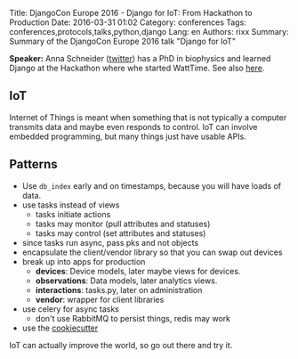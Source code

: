 Title: DjangoCon Europe 2016 - Django for IoT: From Hackathon to Production
Date:   2016-03-31 01:02
Category: conferences
Tags: conferences,protocols,talks,python,django
Lang: en
Authors: rixx
Summary: Summary of the DjangoCon Europe 2016 talk "Django for IoT"

**Speaker:** Anna Schneider ([twitter](https://github.com/windupanna)) has a PhD in biophysics and learned Django at the
Hackathon where whe started WattTime. See also [here](http://unconsciousbiasproject.org).

## IoT

Internet of Things is meant when something that is not typically a computer transmits data and maybe even responds to
control. IoT can involve embedded programming, but many things just have usable APIs.

## Patterns

 - Use `db_index` early and on timestamps, because you will have loads of data.
 - use tasks instead of views
    - tasks initiate actions
    - tasks may monitor (pull attributes and statuses)
    - tasks may control (set attributes and statuses)
 - since tasks run async, pass pks and not objects
 - encapsulate the client/vendor library so that you can swap out devices
 - break up into apps for production
    - **devices**: Device models, later maybe views for devices.
    - **observations**: Data models, later analytics views.
    - **interactions**: tasks.py, later on administration
    - **vendor**: wrapper for client libraries
 - use celery for async tasks
    - don't use RabbitMQ to persist things, redis may work
 - use the [cookiecutter](https://github.com/aschn/cookieutter-django-iot)

IoT can actually improve the world, so go out there and try it.
